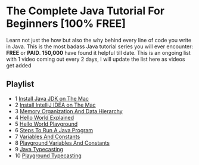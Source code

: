 # The Complete Java Tutorial For Beginners [100% FREE]

Learn not just the how but also the why behind every line of code you write in Java. This is the most badass Java tutorial series you will ever encounter: <b>FREE</b> or <b>PAID</b>. <b>150,000</b> have found it helpful till date. This is an ongoing list with 1 video coming out every 2 days, I will update the list here as videos get added

## Playlist

* 1 [Install Java JDK on The Mac](https://www.youtube.com/watch?v=8ORAAMr-_-0&t=0s&list=PLonJJ3BVjZW4QfXVLHe6ewOxLne_XFGWB&index=2)
* 2 [Install IntelliJ IDEA on The Mac](https://www.youtube.com/watch?v=O0JfSEqBqNc&t=0s&index=3&list=PLonJJ3BVjZW4QfXVLHe6ewOxLne_XFGWB)
* 3 [Memory Organization And Data Hierarchy](https://www.youtube.com/watch?v=cFetYDDlJPo&t=0s&index=4&list=PLonJJ3BVjZW4QfXVLHe6ewOxLne_XFGWB)
* 4 [Hello World Explained](https://www.youtube.com/watch?v=msKV9FE2u-I&t=0s&index=5&list=PLonJJ3BVjZW4QfXVLHe6ewOxLne_XFGWB)
* 5 [Hello World Playground](https://www.youtube.com/watch?v=WjO7yqvri4I&t=0s&index=6&list=PLonJJ3BVjZW4QfXVLHe6ewOxLne_XFGWB)
* 6 [Steps To Run A Java Program](https://www.youtube.com/watch?v=x6LgrCAaKcY&t=0s&index=7&list=PLonJJ3BVjZW4QfXVLHe6ewOxLne_XFGWB)
* 7 [Variables And Constants](https://www.youtube.com/watch?v=5pfPLtJ1ZD0&t=0s&index=8&list=PLonJJ3BVjZW4QfXVLHe6ewOxLne_XFGWB)
* 8 [Playground Variables And Constants](https://www.youtube.com/watch?v=3jkSkiSPKrg&t=0s&index=9&list=PLonJJ3BVjZW4QfXVLHe6ewOxLne_XFGWB)
* 9 [Java Typecasting](https://www.youtube.com/watch?v=Ai80ZjRl00o&t=0s&index=10&list=PLonJJ3BVjZW4QfXVLHe6ewOxLne_XFGWB)
* 10 [Playground Typecasting](https://www.youtube.com/watch?v=BEwiYMA_0n8&t=0s&index=11&list=PLonJJ3BVjZW4QfXVLHe6ewOxLne_XFGWB)
